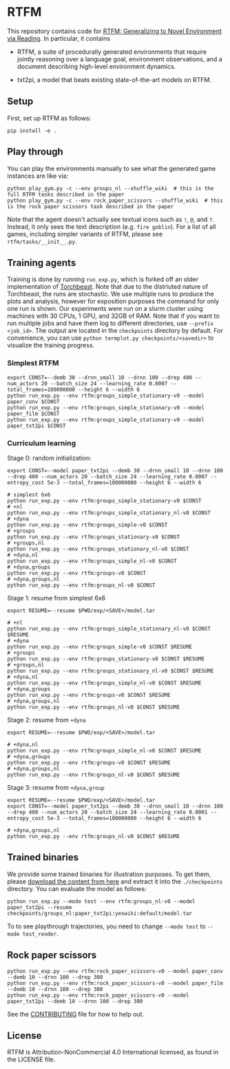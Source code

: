 # RTFM

This repository contains code for [RTFM: Generalizing to Novel Environment via Reading](https://arxiv.org/pdf/1910.08210.pdf).
In particular, it contains

- RTFM, a suite of procedurally generated environments that require jointly reasoning over a language goal, environment observations, and a document describing high-level environment dynamics.

- txt2pi, a model that beats existing state-of-the-art models on RTFM.

## Setup

First, set up RTFM as follows:

```
pip install -e .
```

## Play through

You can play the environments manually to see what the generated game instances are like via:

```
python play_gym.py -c --env groups_nl --shuffle_wiki  # this is the full RTFM tasks described in the paper
python play_gym.py -c --env rock_paper_scissors --shuffle_wiki  # this is the rock paper scissors task described in the paper
```

Note that the agent doesn't actually see textual icons such as `!`, `@`, and `?`.
Instead, it only sees the text description (e.g. `fire goblin`).
For a list of all games, including simpler variants of RTFM, please see `rtfm/tasks/__init__.py`.


## Training agents

Training is done by running `run_exp.py`, which is forked off an older implementation of [Torchbeast](https://github.com/facebookresearch/torchbeast).
Note that due to the distriuted nature of Torchbeast, the runs are stochastic.
We use multiple runs to produce the plots and analysis, however for exposition purposes the command for only one run is shown.
Our experiments were run on a slurm cluster using machines with 30 CPUs, 1 GPU, and 32GB of RAM.
Note that if you want to run multiple jobs and have them log to different directories, use `--prefix <job_id>`.
The output are located in the `checkpoints` directory by default.
For convenience, you can use `python termplot.py checkpoints/<savedir>` to visualize the training progress.


### Simplest RTFM

```
export CONST=--demb 30 --drnn_small 10 --drnn 100 --drep 400 --num_actors 20 --batch_size 24 --learning_rate 0.0007 --total_frames=100000000 --height 6 --width 6
python run_exp.py --env rtfm:groups_simple_stationary-v0 --model paper_conv $CONST
python run_exp.py --env rtfm:groups_simple_stationary-v0 --model paper_film $CONST
python run_exp.py --env rtfm:groups_simple_stationary-v0 --model paper_txt2pi $CONST
```

### Curriculum learning

Stage 0: random initialization:

```
export CONST=--model paper_txt2pi --demb 30 --drnn_small 10 --drnn 100 --drep 400 --num_actors 20 --batch_size 24 --learning_rate 0.0007 --entropy_cost 5e-3 --total_frames=100000000 --height 6 --width 6

# simplest 6x6
python run_exp.py --env rtfm:groups_simple_stationary-v0 $CONST  
# +nl
python run_exp.py --env rtfm:groups_simple_stationary_nl-v0 $CONST
# +dyna
python run_exp.py --env rtfm:groups_simple-v0 $CONST
# +groups
python run_exp.py --env rtfm:groups_stationary-v0 $CONST
# +groups,nl
python run_exp.py --env rtfm:groups_stationary_nl-v0 $CONST
# +dyna,nl
python run_exp.py --env rtfm:groups_simple_nl-v0 $CONST
# +dyna,groups
python run_exp.py --env rtfm:groups-v0 $CONST
# +dyna,groups,nl
python run_exp.py --env rtfm:groups_nl-v0 $CONST
```

Stage 1: resume from simplest 6x6

```
export RESUME=--resume $PWD/exp/<SAVE>/model.tar

# +nl
python run_exp.py --env rtfm:groups_simple_stationary_nl-v0 $CONST $RESUME
# +dyna
python run_exp.py --env rtfm:groups_simple-v0 $CONST $RESUME
# +groups
python run_exp.py --env rtfm:groups_stationary-v0 $CONST $RESUME
# +groups,nl
python run_exp.py --env rtfm:groups_stationary_nl-v0 $CONST $RESUME
# +dyna,nl
python run_exp.py --env rtfm:groups_simple_nl-v0 $CONST $RESUME
# +dyna,groups
python run_exp.py --env rtfm:groups-v0 $CONST $RESUME
# +dyna,groups,nl
python run_exp.py --env rtfm:groups_nl-v0 $CONST $RESUME
```

Stage 2: resume from `+dyna`

```
export RESUME=--resume $PWD/exp/<SAVE>/model.tar

# +dyna,nl
python run_exp.py --env rtfm:groups_simple_nl-v0 $CONST $RESUME
# +dyna,groups
python run_exp.py --env rtfm:groups-v0 $CONST $RESUME
# +dyna,groups,nl
python run_exp.py --env rtfm:groups_nl-v0 $CONST $RESUME
```

Stage 3: resume from `+dyna,group`

```
export RESUME=--resume $PWD/exp/<SAVE>/model.tar
export CONST=--model paper_txt2pi --demb 30 --drnn_small 10 --drnn 100 --drep 400 --num_actors 20 --batch_size 24 --learning_rate 0.0001 --entropy_cost 5e-3 --total_frames=100000000 --height 6 --width 6

# +dyna,groups,nl
python run_exp.py --env rtfm:groups_nl-v0 $CONST $RESUME
```


## Trained binaries

We provide some trained binaries for illustration purposes.
To get them, please [download the content from here](https://drive.google.com/file/d/1jh4uv_oN3lckUzH60ryqFLdgOmMU4wWl/view?usp=sharing) and extract it into the `./checkpoints` directory.
You can evaluate the model as follows:


```
python run_exp.py --mode test --env rtfm:groups_nl-v0 --model paper_txt2pi --resume checkpoints/groups_nl:paper_txt2pi:yeswiki:default/model.tar
```

To to see playthrough trajectories, you need to change `--mode test` to `--mode test_render`.



## Rock paper scissors

```
python run_exp.py --env rtfm:rock_paper_scissors-v0 --model paper_conv --demb 10 --drnn 100 --drep 300
python run_exp.py --env rtfm:rock_paper_scissors-v0 --model paper_film --demb 10 --drnn 100 --drep 300
python run_exp.py --env rtfm:rock_paper_scissors-v0 --model paper_txt2pi --demb 10 --drnn 100 --drep 300
```

See the [CONTRIBUTING](CONTRIBUTING.md) file for how to help out.

## License
RTFM is Attribution-NonCommercial 4.0 International licensed, as found in the LICENSE file.
